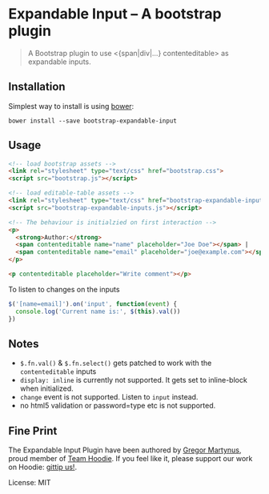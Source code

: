 Expandable Input – A bootstrap plugin
=====================================

> A Bootstrap plugin to use <{span|div|...} contenteditable> as
  expandable inputs.


Installation
------------

Simplest way to install is using [bower](http://bower.io/):

```
bower install --save bootstrap-expandable-input
```


Usage
-----

```html
<!-- load bootstrap assets -->
<link rel="stylesheet" type="text/css" href="bootstrap.css">
<script src="bootstrap.js"></script>

<!-- load editable-table assets -->
<link rel="stylesheet" type="text/css" href="bootstrap-expandable-inputs.css">
<script src="bootstrap-expandable-inputs.js"></script>

<!-- The behaviour is initialzied on first interaction -->
<p>
  <strong>Author:</strong>
  <span contenteditable name="name" placeholder="Joe Doe"></span> |
  <span contenteditable name="email" placeholder="joe@example.com"></span>
</p>

<p contenteditable placeholder="Write comment"></p>
```

To listen to changes on the inputs

```js
$('[name=email]').on('input', function(event) {
  console.log('Current name is:', $(this).val())
})
```


Notes
-----

- `$.fn.val()` & `$.fn.select()` gets patched to work with the `contenteditable` inputs
- `display: inline` is currently not supported. It gets set to inline-block when initialized.
- `change` event is not supported. Listen to `input` instead.
- no html5 validation or password=type etc is not supported.


Fine Print
----------

The Expandable Input Plugin have been authored by [Gregor Martynus](https://github.com/gr2m),
proud member of [Team Hoodie](http://hood.ie/). If you feel like it, please support our work
on Hoodie: [gittip us!](https://www.gittip.com/hoodiehq/).

License: MIT
